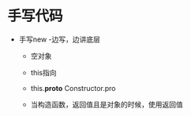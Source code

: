 # 手写代码

- 手写new 
  -边写，边讲底层
  - 空对象
  - this指向
  - this.__proto__ Constructor.pro

  - 当构造函数，返回值且是对象的时候，使用返回值 